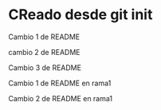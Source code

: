 # CReado desde git init

Cambio 1 de README

cambio 2 de README

Cambio 3 de README

Cambio 1 de README en rama1

Cambio 2 de README en rama1
